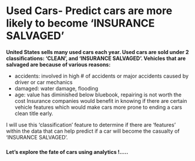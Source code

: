 # Used Cars- Predict cars are more likely to become ‘INSURANCE SALVAGED’

**United States sells many used cars each year.  Used cars are sold under 2 classifications: ‘CLEAN’, and ‘INSURANCE SALVAGED’.  Vehicles that are salvaged are because of various reasons:**
- accidents:  involved in high # of accidents or major accidents caused by driver or car mechanics
- damaged:  water damage, flooding
- age:  value has diminished below bluebook, repairing is not worth the cost
Insurance companies would benefit in knowing if there are certain vehicle features which would make cars more prone to ending a cars clean title early.

I will use this ‘classification’ feature to determine if there are ‘features’ within the data that can help predict if a car will become the casualty of ‘INSURANCE SALVAGED’.
### 
**Let’s explore the fate of cars using analytics !…..**
 
